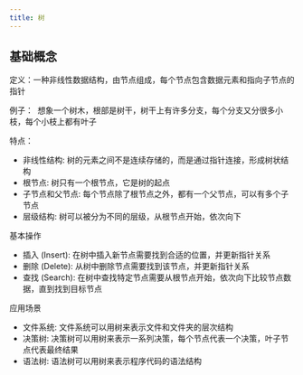 ```yaml
---
title: 树
---
```

## 基础概念

定义：一种非线性数据结构，由节点组成，每个节点包含数据元素和指向子节点的指针
  
例子：  想象一个树木，根部是树干，树干上有许多分支，每个分支又分很多小枝，每个小枝上都有叶子

特点：

- 非线性结构: 树的元素之间不是连续存储的，而是通过指针连接，形成树状结构
- 根节点: 树只有一个根节点，它是树的起点
- 子节点和父节点: 每个节点除了根节点之外，都有一个父节点，可以有多个子节点
- 层级结构: 树可以被分为不同的层级，从根节点开始，依次向下

基本操作

- 插入 (Insert): 在树中插入新节点需要找到合适的位置，并更新指针关系
- 删除 (Delete): 从树中删除节点需要找到该节点，并更新指针关系
- 查找 (Search): 在树中查找特定节点需要从根节点开始，依次向下比较节点数据，直到找到目标节点

应用场景

- 文件系统: 文件系统可以用树来表示文件和文件夹的层次结构
- 决策树: 决策树可以用树来表示一系列决策，每个节点代表一个决策，叶子节点代表最终结果
- 语法树: 语法树可以用树来表示程序代码的语法结构